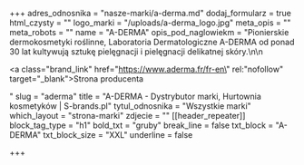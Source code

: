 +++
adres_odnosnika = "nasze-marki/a-derma.md"
dodaj_formularz = true
html_czysty = ""
logo_marki = "/uploads/a-derma_logo.jpg"
meta_opis = ""
meta_robots = ""
name = "A-DERMA"
opis_pod_naglowiekm = "Pionierskie dermokosmetyki roślinne, Laboratoria Dermatologiczne A-DERMA od ponad 30 lat kultywują sztukę pielęgnacji i pielęgnacji delikatnej skóry.\n\n    <p><a class=\"brand_link\" href=\"https://www.aderma.fr/fr-en\" rel:\"nofollow\" target=\"_blank\">Strona producenta</a></p>"
slug = "aderma"
title = "A-DERMA - Dystrybutor marki, Hurtownia kosmetyków | S-brands.pl"
tytul_odnosnika = "Wszystkie marki"
which_layout = "strona-marki"
zdjecie = ""
[[header_repeater]]
block_tag_type = "h1"
bold_txt = "gruby"
break_line = false
txt_block = "A-DERMA"
txt_block_size = "XXL"
underline = false

+++
